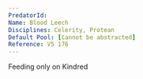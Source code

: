 ```yaml
---
PredatorId: 
Name: Blood Leech
Disciplines: Celerity, Protean
Default Pool: [Cannot be abstracted]
Reference: V5 176
---
```

Feeding only on Kindred